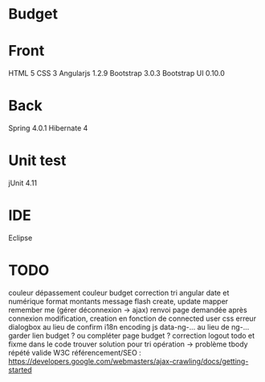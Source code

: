 Budget
======

Front
=====
HTML 5
CSS 3
Angularjs 1.2.9
Bootstrap 3.0.3
Bootstrap UI 0.10.0

Back
====
Spring 4.0.1
Hibernate 4

Unit test
=========
jUnit 4.11

IDE
===
Eclipse

TODO
====
couleur dépassement
couleur budget
correction tri angular date et numérique
format montants
message flash create, update
mapper
remember me (gérer déconnexion -> ajax)
renvoi page demandée après connexion
modification, creation en fonction de connected user
css erreur
dialogbox au lieu de confirm
i18n
encoding js
data-ng-... au lieu de ng-...
garder lien budget ? ou compléter page budget ?
correction logout
todo et fixme dans le code
trouver solution pour tri opération -> problème tbody répété
valide W3C
référencement/SEO : https://developers.google.com/webmasters/ajax-crawling/docs/getting-started